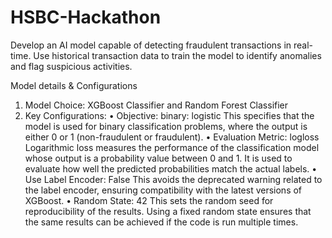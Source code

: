 # HSBC-Hackathon
Develop an AI model capable of detecting fraudulent transactions in real-time. Use historical transaction data to train the model to identify anomalies and flag suspicious activities.


Model details & Configurations
1. Model Choice: XGBoost Classifier and Random Forest Classifier 
2. Key Configurations:
•	Objective: binary: logistic
This specifies that the model is used for binary classification problems, where the output is either 0 or 1 (non-fraudulent or fraudulent).
•	Evaluation Metric: logloss
Logarithmic loss measures the performance of the classification model whose output is a probability value between 0 and 1. It is used to evaluate how well the predicted probabilities match the actual labels.
•	Use Label Encoder: False
This avoids the deprecated warning related to the label encoder, ensuring compatibility with the latest versions of XGBoost.
•	Random State: 42
This sets the random seed for reproducibility of the results. Using a fixed random state ensures that the same results can be achieved if the code is run multiple times.
